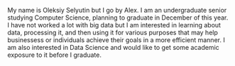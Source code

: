 My name is Oleksiy Selyutin but I go by Alex. I am an undergraduate senior studying Computer Science, planning to graduate in December of this year.
I have not worked a lot with big data but I am interested in learning about data, processing it, and then using it for various purposes that may help businessess or individuals achieve their goals in a more efficient manner. I am also interested in Data Science and would like to get some academic exposure to it before I graduate.
